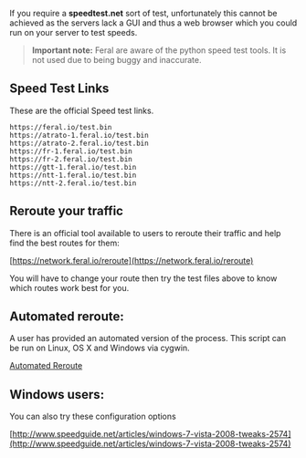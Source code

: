 
If you require a **speedtest.net** sort of test, unfortunately this cannot be achieved as the servers lack a GUI and thus a web browser which you could run on your server to test speeds.

> **Important note:** Feral are aware of the python speed test tools. It is not used due to being buggy and inaccurate.

Speed Test Links
---

These are the official Speed test links.

~~~
https://feral.io/test.bin
https://atrato-1.feral.io/test.bin
https://atrato-2.feral.io/test.bin
https://fr-1.feral.io/test.bin
https://fr-2.feral.io/test.bin
https://gtt-1.feral.io/test.bin
https://ntt-1.feral.io/test.bin
https://ntt-2.feral.io/test.bin
~~~

Reroute your traffic
---

There is an official tool available to users to reroute their traffic and help find the best routes for them:

[https://network.feral.io/reroute](https://network.feral.io/reroute)

You will have to change your route then try the test files above to know which routes work best for you.

Automated reroute:
---

A user has provided an automated version of the process. This script can be run on Linux, OS X and Windows via cygwin.

[Automated Reroute](https://www.feralhosting.com/faq/view?question=292)

Windows users:
---

You can also try these configuration options

[http://www.speedguide.net/articles/windows-7-vista-2008-tweaks-2574](http://www.speedguide.net/articles/windows-7-vista-2008-tweaks-2574)